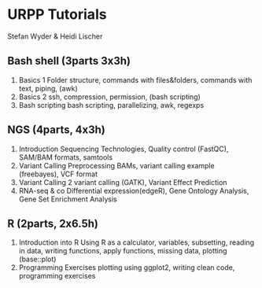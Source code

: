 
# URPP Tutorials

Stefan Wyder & Heidi Lischer

## Bash shell (3parts 3x3h)

 1. Basics 1
 Folder structure, commands with files&folders, commands with text, piping, (awk)
 2. Basics 2
 ssh, compression, permission, (bash scripting)
 3. Bash scripting
 bash scripting, parallelizing, awk, regexps

## NGS (4parts, 4x3h)

1. Introduction
Sequencing Technologies, Quality control (FastQC), SAM/BAM formats, samtools
2. Variant Calling
Preprocessing BAMs, variant calling example (freebayes), VCF format
3. Variant Calling 2
variant calling (GATK), Variant Effect Prediction
4. RNA-seq & co
Differential expression(edgeR), Gene Ontology Analysis, Gene Set Enrichment Analysis



## R (2parts, 2x6.5h)

1. Introduction into R
Using R as a calculator, variables, subsetting, reading in data, writing functions, apply functions, missing data, plotting (base::plot)
2. Programming Exercises
plotting using ggplot2, writing clean code, programming exercises